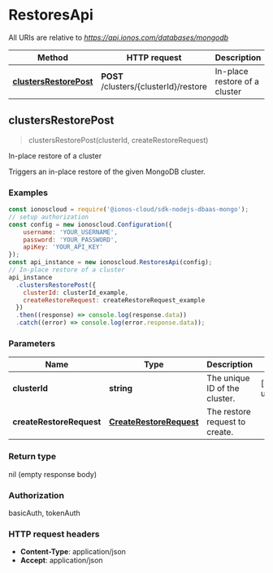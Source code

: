 # RestoresApi

All URIs are relative to *https://api.ionos.com/databases/mongodb*

| Method | HTTP request | Description |
| ------ | ------------ | ----------- |
| [**clustersRestorePost**](RestoresApi.md#clustersrestorepost) | **POST** /clusters/{clusterId}/restore | In-place restore of a cluster |


## clustersRestorePost

> clustersRestorePost(clusterId, createRestoreRequest)

In-place restore of a cluster

Triggers an in-place restore of the given MongoDB cluster.

### Examples

```javascript
const ionoscloud = require('@ionos-cloud/sdk-nodejs-dbaas-mongo');
// setup authorization
const config = new ionoscloud.Configuration({
    username: 'YOUR_USERNAME',
    password: 'YOUR_PASSWORD',
    apiKey: 'YOUR_API_KEY'
});
const api_instance = new ionoscloud.RestoresApi(config);
// In-place restore of a cluster
api_instance
  .clustersRestorePost({
    clusterId: clusterId_example,
    createRestoreRequest: createRestoreRequest_example
  })
  .then((response) => console.log(response.data))
  .catch((error) => console.log(error.response.data));
```

### Parameters

| Name | Type | Description | Notes |
| ---- | ---- | ----------- | ----- |
| **clusterId** | **string** | The unique ID of the cluster. | [default to undefined] |
| **createRestoreRequest** | [**CreateRestoreRequest**](../models/CreateRestoreRequest.md) | The restore request to create. |  |

### Return type

nil (empty response body)

### Authorization

basicAuth, tokenAuth

### HTTP request headers

- **Content-Type**: application/json
- **Accept**: application/json


